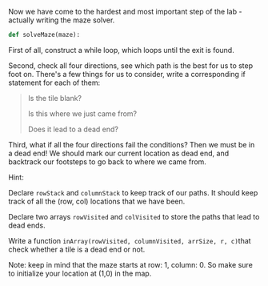 <!--title={Maze Solver}-->

<!--badges={Python:60,Algorithms:90}-->

<!--concepts={Stack Manipulation, While Loop}-->

Now we have come to the hardest and most important step of the lab - actually writing the maze solver.

```python
def solveMaze(maze):
```

First of all, construct a while loop, which loops until the exit is found.

Second, check all four directions, see which path is the best for us to step foot on. There's a few things for us to consider, write a corresponding if statement for each of them:

> Is the tile blank?
>
> Is this where we just came from?
>
> Does it lead to a dead end?

Third, what if all the four directions fail the conditions? Then we must be in a dead end! We should mark our current location as dead end, and backtrack our footsteps to go back to where we came from.

Hint:

Declare  `rowStack` and `columnStack` to keep track of our paths. It should keep track of all the (row, col) locations that we have been.

Declare two arrays `rowVisited` and `colVisited` to store the paths that lead to dead ends.

Write a function `inArray(rowVisited, columnVisited, arrSize, r, c)`that check whether a tile is a dead end or not.

Note: keep in mind that the maze starts at row: 1, column: 0. So make sure to initialize your location at (1,0) in the map.



